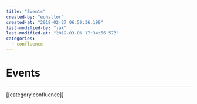 ```yaml
---
title: "Events"
created-by: "eohallor"
created-at: "2018-02-27 06:50:36.199"
last-modified-by: "jak"
last-modified-at: "2019-03-06 17:34:56.573"
categories:
  - confluence
---
```


# Events


---

[[category.confluence]]
